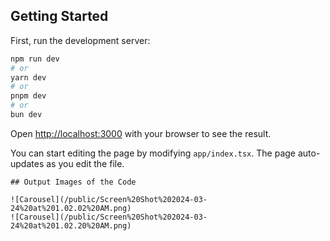 ## Getting Started

First, run the development server:

```bash
npm run dev
# or
yarn dev
# or
pnpm dev
# or
bun dev
```

Open [http://localhost:3000](http://localhost:3000) with your browser to see the result.

You can start editing the page by modifying `app/index.tsx`. The page auto-updates as you edit the file.
```
## Output Images of the Code

![Carousel](/public/Screen%20Shot%202024-03-24%20at%201.02.02%20AM.png)
![Carousel](/public/Screen%20Shot%202024-03-24%20at%201.02.20%20AM.png)
